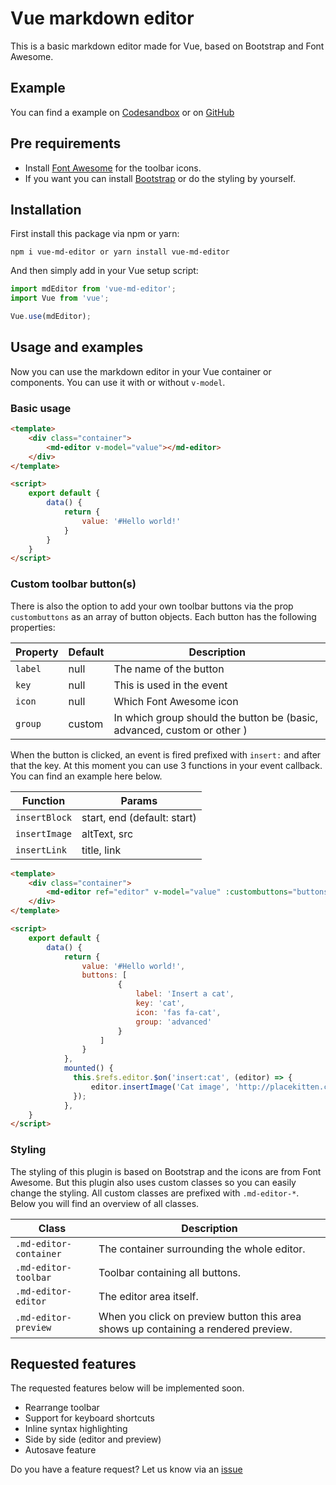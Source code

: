 # Vue markdown editor
This is a basic markdown editor made for Vue, based on Bootstrap and Font Awesome.

## Example
You can find a example on [Codesandbox](https://codesandbox.io/s/github/mrdaano/vue-md-editor-example) or on [GitHub](https://github.com/mrdaano/vue-md-editor-example)

## Pre requirements
- Install [Font Awesome](https://fontawesome.com/) for the toolbar icons.
- If you want you can install [Bootstrap](https://getbootstrap.com/) or do the styling by yourself.

## Installation
First install this package via npm or yarn:
```
npm i vue-md-editor or yarn install vue-md-editor
```
And then simply add in your Vue setup script:
```javascript
import mdEditor from 'vue-md-editor';
import Vue from 'vue';

Vue.use(mdEditor);
```
## Usage and examples
Now you can use the markdown editor in your Vue container or components. You can use it with or without ``v-model``.
### Basic usage
```html
<template>
    <div class="container">
        <md-editor v-model="value"></md-editor>
    </div>
</template>

<script>
    export default {
        data() {
            return {
                value: '#Hello world!'
            }
        }
    }
</script>
```
### Custom toolbar button(s)
There is also the option to add your own toolbar buttons via the prop ``custombuttons`` as an array of button objects. Each button has the following properties:

| Property | Default | Description|
|----------|---------|------------|
|``label`` | null    | The name of the button|
|``key``   | null    | This is used in the event |
|``icon``  | null    | Which Font Awesome icon |
|``group`` | custom  | In which group should the button be (basic, advanced, custom or other ) |

When the button is clicked, an event is fired prefixed with ``insert:`` and after that the key. At this moment you can use 3 functions in your event callback. You can find an example here below.

| Function | Params |
|----------|--------|
| ``insertBlock`` | start, end (default: start) |
| ``insertImage`` | altText, src |
| ``insertLink`` | title, link |

```html
<template>
    <div class="container">
        <md-editor ref="editor" v-model="value" :custombuttons="buttons"></md-editor>
    </div>
</template>

<script>
    export default {
        data() {
            return {
                value: '#Hello world!',
                buttons: [
                        {
                            label: 'Insert a cat',
                            key: 'cat',
                            icon: 'fas fa-cat',
                            group: 'advanced'
                        }
                    ]
                }
            },
            mounted() {
              this.$refs.editor.$on('insert:cat', (editor) => {
                  editor.insertImage('Cat image', 'http://placekitten.com/100/100');
              });
            },
    }
</script>
```
### Styling
The styling of this plugin is based on Bootstrap and the icons are from Font Awesome. But this plugin also uses custom classes so you can easily change the styling.
All custom classes are prefixed with ``.md-editor-*``. Below you will find an overview of all classes.

| Class                  | Description                                                                       |
|------------------------|-----------------------------------------------------------------------------------|
|``.md-editor-container``| The container surrounding the whole editor.                                       |
|``.md-editor-toolbar``  | Toolbar containing all buttons.                                                   |
|``.md-editor-editor``   | The editor area itself.                                                           |
|``.md-editor-preview``  | When you click on preview button this area shows up containing a rendered preview.|

## Requested features
The requested features below will be implemented soon.
- Rearrange toolbar
- Support for keyboard shortcuts
- Inline syntax highlighting
- Side by side (editor and preview)
- Autosave feature

Do you have a feature request? Let us know via an [issue](https://github.com/mrdaano/vue-md-editor/issues)